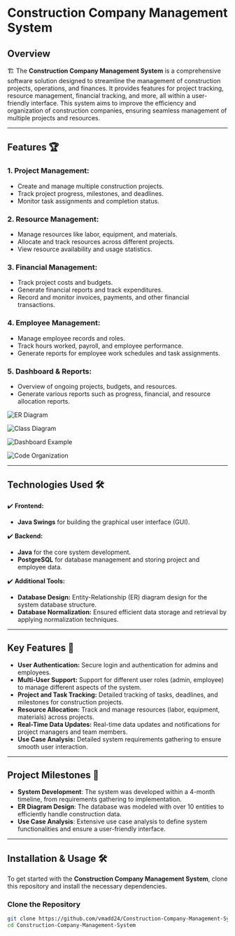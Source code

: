 # Construction Company Management System

## Overview

🏗️ The **Construction Company Management System** is a comprehensive software solution designed to streamline the management of construction projects, operations, and finances. It provides features for project tracking, resource management, financial tracking, and more, all within a user-friendly interface. This system aims to improve the efficiency and organization of construction companies, ensuring seamless management of multiple projects and resources.

---

## Features 🏆

### 1. **Project Management:**
   - Create and manage multiple construction projects.
   - Track project progress, milestones, and deadlines.
   - Monitor task assignments and completion status.

### 2. **Resource Management:**
   - Manage resources like labor, equipment, and materials.
   - Allocate and track resources across different projects.
   - View resource availability and usage statistics.

### 3. **Financial Management:**
   - Track project costs and budgets.
   - Generate financial reports and track expenditures.
   - Record and monitor invoices, payments, and other financial transactions.

### 4. **Employee Management:**
   - Manage employee records and roles.
   - Track hours worked, payroll, and employee performance.
   - Generate reports for employee work schedules and task assignments.

### 5. **Dashboard & Reports:**
   - Overview of ongoing projects, budgets, and resources.
   - Generate various reports such as progress, financial, and resource allocation reports.


![ER Diagram](ER.jpeg)

![Class Diagram](class_diagram.jpeg)

![Dashboard Example](use_case_diagram.jpeg)

![Code Organization](code_organization.png)

---

## Technologies Used 🛠️

✔️ **Frontend:**  
   - **Java Swings** for building the graphical user interface (GUI).

✔️ **Backend:**  
   - **Java** for the core system development.
   - **PostgreSQL** for database management and storing project and employee data.

✔️ **Additional Tools:**  
   - **Database Design:** Entity-Relationship (ER) diagram design for the system database structure.
   - **Database Normalization:** Ensured efficient data storage and retrieval by applying normalization techniques.

---

## Key Features 🚀

- **User Authentication:** Secure login and authentication for admins and employees.
- **Multi-User Support:** Support for different user roles (admin, employee) to manage different aspects of the system.
- **Project and Task Tracking:** Detailed tracking of tasks, deadlines, and milestones for construction projects.
- **Resource Allocation:** Track and manage resources (labor, equipment, materials) across projects.
- **Real-Time Data Updates:** Real-time data updates and notifications for project managers and team members.
- **Use Case Analysis:** Detailed system requirements gathering to ensure smooth user interaction.

---

## Project Milestones 📅

- **System Development**: The system was developed within a 4-month timeline, from requirements gathering to implementation.
- **ER Diagram Design**: The database was modeled with over 10 entities to efficiently handle construction data.
- **Use Case Analysis**: Extensive use case analysis to define system functionalities and ensure a user-friendly interface.

---

## Installation & Usage 🛠️

To get started with the **Construction Company Management System**, clone this repository and install the necessary dependencies.

### Clone the Repository

```bash
git clone https://github.com/vmadd24/Construction-Company-Management-System.git
cd Construction-Company-Management-System
